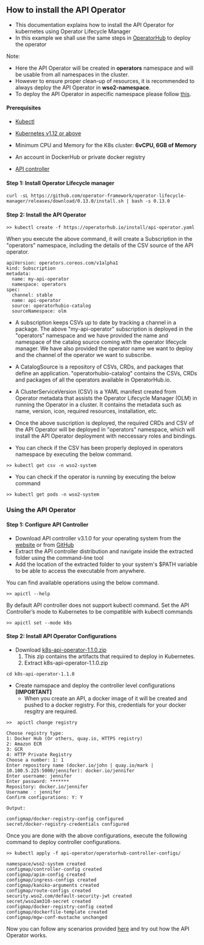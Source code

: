 ## How to install the API Operator 

- This documentation explains how to install the API Operator for kubernetes using Operator Lifecycle Manager
- In this example we shall use the same steps in [OperatorHub](https://operatorhub.io/operator/api-operator) to deploy the operator

Note:
- Here the API Operator will be created in **operators** namespace and will be usable from all namespaces in the cluster.
- However to ensure proper clean-up of resources, it is recommended to always deploy the API Operator in **wso2-namespace**.
- To deploy the API Operator in aspecific namespace please follow [this](../namespace-install/README.md).

#### Prerequisites
- [Kubectl](https://kubernetes.io/docs/tasks/tools/install-kubectl/)

- [Kubernetes v1.12 or above](https://Kubernetes.io/docs/setup/)   
 - Minimum CPU and Memory for the K8s cluster: **6vCPU, 6GB of Memory**

- An account in DockerHub or private docker registry
- [API controller](https://github.com/wso2/product-apim-tooling/releases/) 

#### Step 1: Install Operator Lifecycle manager
```
curl -sL https://github.com/operator-framework/operator-lifecycle-manager/releases/download/0.13.0/install.sh | bash -s 0.13.0
```
#### Step 2: Install the API Operator
```
>> kubectl create -f https://operatorhub.io/install/api-operator.yaml
```

When you execute the above command, it will create a Subscription in the "operators" namespace, including the details of the CSV source of the API operator.
```
apiVersion: operators.coreos.com/v1alpha1
kind: Subscription
metadata:
  name: my-api-operator
  namespace: operators
spec:
  channel: stable
  name: api-operator
  source: operatorhubio-catalog
  sourceNamespace: olm
```
- A subscription keeps CSVs up to date by tracking a channel in a package.
The above "my-api-operator" subscription is deployed in the "operators" namespace and we have provided the name and namespace of the catalog source coming with the operator lifecycle manager. We have also provided the operator name we want to deploy and the channel of the operator we want to subscribe.
- A CatalogSource is a repository of CSVs, CRDs, and packages that define an application. "operatorhubio-catalog" contains the CSVs, CRDs and packages of all the operators available in OperatorHub.io.
- A ClusterServiceVersion (CSV) is a YAML manifest created from Operator metadata that assists the Operator Lifecycle Manager (OLM) in running the Operator in a cluster. It contains the metadata such as name, version, icon, required resources, installation, etc.
- Once the above suscription is deployed, the required CRDs and CSV of the API Operator will be deployed in "operators" namespace, which will install the API Operator deployment with neccessary roles and bindings.

- You can check if the CSV has been properly deployed in operators namespace by executing the below command.
```
>> kubectl get csv -n wso2-system
```
- You can check if the operator is running by executing the below command
```
>> kubectl get pods -n wso2-system
```

### Using the API Operator

#### Step 1: Configure API Controller
- Download API controller v3.1.0 for your operating system from the [website](https://wso2.com/api-management/tooling/) or from [GitHub](https://github.com/wso2/product-apim-tooling/releases/)
- Extract the API controller distribution and navigate inside the extracted folder using the command-line tool
- Add the location of the extracted folder to your system's $PATH variable to be able to access the executable from anywhere.

You can find available operations using the below command.
```
>> apictl --help
```
By default API controller does not support kubectl command.
Set the API Controller’s mode to Kubernetes to be compatible with kubectl commands
```
>> apictl set --mode k8s 
```

#### Step 2: Install API Operator Configurations

* Download [k8s-api-operator-1.1.0.zip](https://github.com/wso2/k8s-api-operator/releases/download/v1.1.0/api-k8s-crds-1.1.0.zip)
  1. This zip contains the artifacts that required to deploy in Kubernetes.
  2. Extract k8s-api-operator-1.1.0.zip
```
cd k8s-api-operator-1.1.0
```     
* Create namspace and deploy the controller level configurations **[IMPORTANT]**
  *  When you create an API, a docker image of it will be created and pushed to a docker registry. For this, credentials for your docker resgitry are required.
  
```
>>  apictl change registry
    
Choose registry type:
1: Docker Hub (Or others, quay.io, HTTPS registry)
2: Amazon ECR
3: GCR
4: HTTP Private Registry
Choose a number: 1: 1
Enter repository name (docker.io/john | quay.io/mark | 10.100.5.225:5000/jennifer): docker.io/jennifer
Enter username: jennifer
Enter password: *******
Repository: docker.io/jennifer
Username  : jennifer
Confirm configurations: Y: Y

Output:

configmap/docker-registry-config configured
secret/docker-registry-credentials configured
```
Once you are done with the above configurations, execute the following command to deploy controller configurations.

```
>> kubectl apply -f api-operator/operatorhub-controller-configs/

namespace/wso2-system created
configmap/controller-config created
configmap/apim-config created
configmap/ingress-configs created
configmap/kaniko-arguments created
configmap/route-configs created
security.wso2.com/default-security-jwt created
secret/wso2am310-secret created
configmap/docker-registry-config ceated
configmap/dockerfile-template created
configmap/mgw-conf-mustache unchanged
```


Now you can follow any scenarios provided [here](../../scenarios/README.md) and try out how the API Operator works.